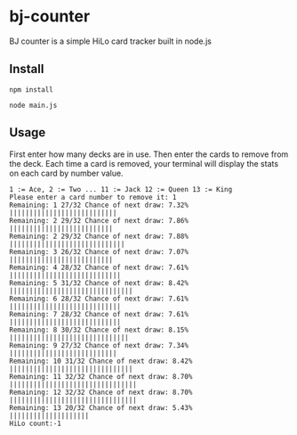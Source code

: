 # bj-counter

BJ counter is a simple HiLo card tracker built in node.js

## Install

```npm install```

```node main.js```

## Usage

First enter how many decks are in use.
Then enter the cards to remove from the deck.
Each time a card is removed, your terminal will display the stats on each card by number value.

```
1 := Ace, 2 := Two ... 11 := Jack 12 := Queen 13 := King
Please enter a card number to remove it: 1
Remaining: 1 27/32 Chance of next draw: 7.32%
|||||||||||||||||||||||||||
Remaining: 2 29/32 Chance of next draw: 7.86%
||||||||||||||||||||||||||
Remaining: 2 29/32 Chance of next draw: 7.88%
|||||||||||||||||||||||||||||
Remaining: 3 26/32 Chance of next draw: 7.07%
||||||||||||||||||||||||||
Remaining: 4 28/32 Chance of next draw: 7.61%
||||||||||||||||||||||||||||
Remaining: 5 31/32 Chance of next draw: 8.42%
|||||||||||||||||||||||||||||||
Remaining: 6 28/32 Chance of next draw: 7.61%
||||||||||||||||||||||||||||
Remaining: 7 28/32 Chance of next draw: 7.61%
||||||||||||||||||||||||||||
Remaining: 8 30/32 Chance of next draw: 8.15%
||||||||||||||||||||||||||||||
Remaining: 9 27/32 Chance of next draw: 7.34%
|||||||||||||||||||||||||||
Remaining: 10 31/32 Chance of next draw: 8.42%
|||||||||||||||||||||||||||||||
Remaining: 11 32/32 Chance of next draw: 8.70%
||||||||||||||||||||||||||||||||
Remaining: 12 32/32 Chance of next draw: 8.70%
||||||||||||||||||||||||||||||||
Remaining: 13 20/32 Chance of next draw: 5.43%
||||||||||||||||||||
HiLo count:-1
```
